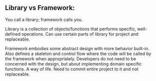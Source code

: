 ## Library vs Framework:
You call a library; framework calls you.

Library is a collection of objects/functions that performs specific, well-defined operations. Can use certain parts of library for project and replaceable.

Framework embodies some abstract design with more behavior built-in. Also defines a skeleton and control flow where the code will be called by the framework when appropriately. Developers do not need to be concerned with the design, but about implementing domain specific functions. A way of life. Need to commit entire project to it and not replaceable.
